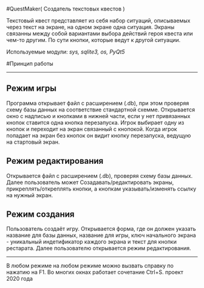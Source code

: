 #QuestMaker( Создатель текстовых квестов )

Текстовый квест представляет из себя набор ситуаций, описываемых через текст на экране, на одном экране одна ситуация. Экраны связанны между собой вариантами выбора действий героя квеста или чем-то другим. По сути кнопки, которые ведут к другой ситуации.

Используемые модули: *sys, sqlite3, os, PyQt5*

#Принцип работы
____
## Режим игры
Программа открывает файл с расширением (.db), при этом проверяя схему базы данных на соответствие стандартной схемме. Открывается окно с надписью и кнопками в нижней части, если у нет привязанных кнопок ставится одна кнопка перезапуска.
Игрок выбирает одну из кнопок и переходит на экран связанный с кнопокой. Когда игрок попадает на экран без кнопок он видит кнопку перезапуска, ведущую на стартовый экран.

## Режим редактирования
Открывается файл с расширением (.db), проверяя схему базы данных. Далее пользователь может Созадавать/редактировать экраны, прикреплять/откреплять кнопки, а кнопкам указывать/изменять ссылку на нужный экран. 

## Режим создания
Пользователь создаёт игру. Открывается форма, где он должен указать название для базы данных, название для игры, ключ начального экрана - уникальный индетификатор каждого экрана и текст для кнопки рестарата. Далее пользователю открывается режим редактирования.
____
В любом режиме на любом режиме можно вызвать справку по нажатию на F1. Во многих окнах работает сочетание Ctrl+S.
проект 2020 года